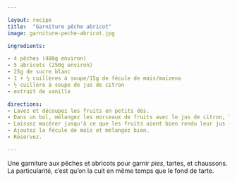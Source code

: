 ```yaml
---

layout: recipe
title:  "Garniture pêche abricot"
image: garniture-peche-abricot.jpg

ingredients:

- 4 pêches (480g environ)
- 5 abricots (250g environ)
- 25g de sucre blanc
- 1 + ½ cuillères à soupe/15g de fécule de maïs/maïzena
- ½ cuillère à soupe de jus de citron
- extrait de vanille

directions:
- Lavez et découpez les fruits en petits dés. 
- Dans un bol, mélangez les morceaux de fruits avec le jus de citron, le sucre, et l’extrait de vanille.
- Laissez macérer jusqu'à ce que les fruits aient bien rendu leur jus (au moins 30 minutes).
- Ajoutez la fécule de maïs et mélangez bien. 
- Réservez.

---
```


Une garniture aux pêches et abricots pour garnir <i lang="en">pies</i>, tartes, et chaussons. La particularité, c’est qu’on la cuit en même temps que le fond de tarte.